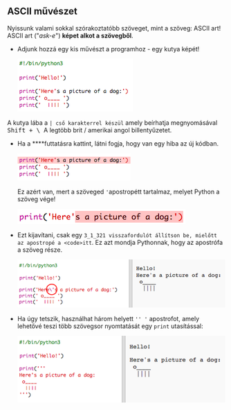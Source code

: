 ## ASCII művészet

Nyissunk valami sokkal szórakoztatóbb szöveget, mint a szöveg: ASCII art! ASCII art ("*ask-e*") **képet alkot a szövegből**.

+ Adjunk hozzá egy kis művészt a programhoz - egy kutya képét!
    
    ![screenshot](images/me-dog.png)

A kutya lába a `| cső karakterrel készül` amely beírhatja megnyomásával <kbd>Shift + \ </kbd> A legtöbb brit / amerikai angol billentyűzetet.

+ Ha a ****futtatásra kattint, látni fogja, hogy van egy hiba az új kódban.
    
    ![screenshot](images/me-dog-bug.png)
    
    Ez azért van, mert a szöveged `'`apostropétt tartalmaz, melyet Python a szöveg vége!
    
    ![screenshot](images/me-dog-quote.png)

+ Ezt kijavítani, csak egy `3_1_321 visszafordulót állítson be, mielőtt az apostropé a <code>itt`. Ez azt mondja Pythonnak, hogy az apostrófa a szöveg része.
    
    ![screenshot](images/me-dog-bug-fix.png)

+ Ha úgy tetszik, használhat három helyett `'' '` apostrofot, amely lehetővé teszi több szövegsor nyomtatását egy `print` utasítással:
    
    ![screenshot](images/me-dog-triple-quote.png)